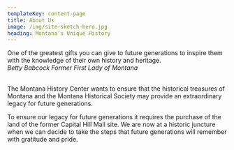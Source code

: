 ```yaml
---
templateKey: content-page
title: About Us
image: /img/site-sketch-hero.jpg
heading: Montana’s Unique History
---
```

<div class="testimonials">
<article class="message">
  <div class="message-body">
    One of the greatest gifts you can give to future generations to inspire them with the knowledge of their own history and heritage.
  </div>
  <cite class="message-author">
    Betty Babcock
    <span className="author-role">Former First Lady of Montana</span>
  </cite>
</article>
</div>
<br>

The Montana History Center wants to ensure that the historical treasures of Montana and the Montana Historical Society may provide an extraordinary legacy for future generations.

To ensure our legacy for future generations it requires the purchase of the land of the former Capital Hill Mall site. We are now at a historic juncture when we can decide to take the steps that future generations will remember with gratitude and pride.
